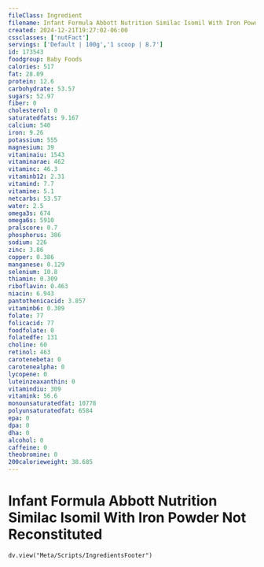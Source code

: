 ```yaml
---
fileClass: Ingredient
filename: Infant Formula Abbott Nutrition Similac Isomil With Iron Powder Not Reconstituted
created: 2024-12-21T19:27:02-06:00
cssclasses: ['nutFact']
servings: ['Default | 100g','1 scoop | 8.7']
id: 173543
foodgroup: Baby Foods
calories: 517
fat: 28.09
protein: 12.6
carbohydrate: 53.57
sugars: 52.97
fiber: 0
cholesterol: 0
saturatedfats: 9.167
calcium: 540
iron: 9.26
potassium: 555
magnesium: 39
vitaminaiu: 1543
vitaminarae: 462
vitaminc: 46.3
vitaminb12: 2.31
vitamind: 7.7
vitamine: 5.1
netcarbs: 53.57
water: 2.5
omega3s: 674
omega6s: 5910
pralscore: 0.7
phosphorus: 386
sodium: 226
zinc: 3.86
copper: 0.386
manganese: 0.129
selenium: 10.8
thiamin: 0.309
riboflavin: 0.463
niacin: 6.943
pantothenicacid: 3.857
vitaminb6: 0.309
folate: 77
folicacid: 77
foodfolate: 0
folatedfe: 131
choline: 60
retinol: 463
carotenebeta: 0
carotenealpha: 0
lycopene: 0
luteinzeaxanthin: 0
vitamindiu: 309
vitamink: 56.6
monounsaturatedfat: 10778
polyunsaturatedfat: 6584
epa: 0
dpa: 0
dha: 0
alcohol: 0
caffeine: 0
theobromine: 0
200calorieweight: 38.685
---
```


# Infant Formula Abbott Nutrition Similac Isomil With Iron Powder Not Reconstituted

```dataviewjs
dv.view("Meta/Scripts/IngredientsFooter")
```